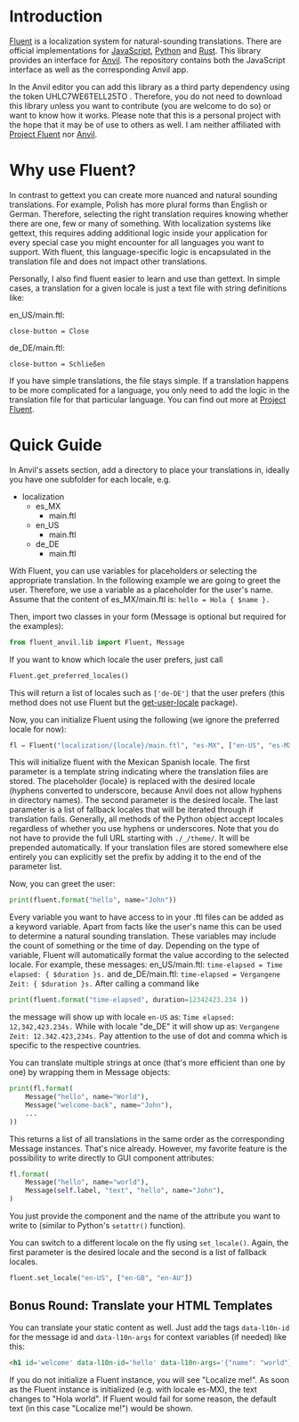 # Introduction
[Fluent](https://projectfluent.org/) is a localization system for natural-sounding translations. There are official implementations for [JavaScript](https://github.com/projectfluent/fluent.js), [Python](https://github.com/projectfluent/python-fluent) and [Rust](https://github.com/projectfluent/fluent-rs). This library provides an interface for [Anvil](https://anvil.works/). The repository contains both the JavaScript interface as well as the corresponding Anvil app. 

In the Anvil editor you can add this library as a third party dependency using the token UHLC7WE6TELL25TO . Therefore, you do not need to download this library unless you want to contribute (you are welcome to do so) or want to know how it works. Please note that this is a personal project with the hope that it may be of use to others as well. I am neither affiliated with [Project Fluent](https://projectfluent.org/) nor [Anvil](https://anvil.works/).

# Why use Fluent?
In contrast to gettext you can create more nuanced and natural sounding translations. For example, Polish has more plural forms than English or German. Therefore, selecting the right translation requires knowing whether there are one, few or many of something. With localization systems like gettext, this requires adding additional logic inside your application for every special case you might encounter for all languages you want to support. With fluent, this language-specific logic is encapsulated in the translation file and does not impact other translations.

Personally, I also find fluent easier to learn and use than gettext. In simple cases, a translation for a given locale is just a text file with string definitions like:

en_US/main.ftl:
```
close-button = Close
```
de_DE/main.ftl:
```
close-button = Schließen
```
If you have simple translations, the file stays simple. If a translation happens to be more complicated for a language, you only need to add the logic in the translation file for that particular language. You can find out more at [Project Fluent](https://projectfluent.org/).

# Quick Guide
In Anvil's assets section, add a directory to place your translations in, ideally you have one subfolder for each locale, e.g.
- localization
     - es_MX
         - main.ftl
     - en_US
         - main.ftl
     - de_DE
         - main.ftl

With Fluent, you can use variables for placeholders or selecting the appropriate translation. In the following example we are going to greet the user. Therefore, we use a variable as a placeholder for the user's name. Assume that the content of es_MX/main.ftl is: 
`hello = Hola { $name }.`

Then, import two classes in your form (Message is optional but required for the examples):
```py
from fluent_anvil.lib import Fluent, Message
```
If you want to know which locale the user prefers, just call
```py
Fluent.get_preferred_locales()
```
This will return a list of locales such as `['de-DE']` that the user prefers (this method does not use Fluent but the [get-user-locale](https://www.npmjs.com/package/get-user-locale) package).

Now, you can initialize Fluent using the following (we ignore the preferred locale for now):
```py
fl = Fluent("localization/{locale}/main.ftl", "es-MX", ["en-US", "es-MX"])
```
This will initialize fluent with the Mexican Spanish locale. The first parameter is a template string indicating where the translation files are stored. The placeholder {locale} is replaced with the desired locale (hyphens converted to underscore, because Anvil does not allow hyphens in directory names). The second parameter is the desired locale. The last parameter is a list of fallback locales that will be iterated through if translation fails. Generally, all methods of the Python object accept locales regardless of whether you use hyphens or underscores. Note that you do not have to provide the full URL starting with `./_/theme/`. It will be prepended automatically. If your translation files are stored somewhere else entirely you can explicitly set the prefix by adding it to the end of the parameter list.

Now, you can greet the user:
```py
print(fluent.format("hello", name="John"))
```
Every variable you want to have access to in your .ftl files can be added as a keyword variable. Apart from facts like the user's name this can be used to determine a natural sounding translation. These variables may include the count of something or the time of day. Depending on the type of variable, Fluent will automatically format the value according to the selected locale. For example, these messages:
en_US/main.ftl:
`time-elapsed = Time elapsed: { $duration }s.`
and
de_DE/main.ftl:
`time-elapsed = Vergangene Zeit: { $duration }s.`
After calling a command like
```py
print(fluent.format("time-elapsed", duration=12342423.234 ))
```
the message will show up with locale `en-US` as:
`Time elapsed: ⁨12,342,423.234⁩s.`
While with locale "de_DE" it will show up as:
`Vergangene Zeit: ⁨12.342.423,234⁩s.`
Pay attention to the use of dot and comma which is specific to the respective countries.

You can translate multiple strings at once (that's more efficient than one by one) by wrapping them in Message objects:
```py
print(fl.format(
    Message("hello", name="World"), 
    Message("welcome-back", name="John"),
    ...
))
```
This returns a list of all translations in the same order as the corresponding Message instances. That's nice already. However, my favorite feature is the possibility to write directly to GUI component attributes:
```py
fl.format(
    Message("hello", name="world"), 
    Message(self.label, "text", "hello", name="John"),
)
```
You just provide the component and the name of the attribute you want to write to (similar to Python's `setattr()` function).

You can switch to a different locale on the fly using `set_locale()`. Again, the first parameter is the desired locale and the second is a list of fallback locales.
```py
fluent.set_locale("en-US", ["en-GB", "en-AU"])
```

## Bonus Round: Translate your HTML Templates
You can translate your static content as well. Just add the tags `data-l10n-id` for the message id and `data-l10n-args` for context variables (if needed) like this:
```html
<h1 id='welcome' data-l10n-id='hello' data-l10n-args='{"name": "world"}'>Localize me!</h1>
```
If you do not initialize a Fluent instance, you will see "Localize me!". As soon as the Fluent instance is initialized (e.g. with locale es-MX), the text changes to "Hola ⁨world⁩". If Fluent would fail for some reason, the default text (in this case "Localize me!") would be shown.
